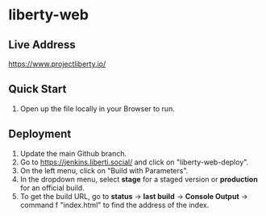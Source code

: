 # liberty-web
## Live Address
https://www.projectliberty.io/
## Quick Start
1. Open up the file locally in your Browser to run.
## Deployment
1. Update the main Github branch.
2. Go to https://jenkins.liberti.social/ and click on "liberty-web-deploy".
3. On the left menu, click on "Build with Parameters".
4. In the dropdown menu, select **stage** for a staged version or **production** for an official build.
5. To get the build URL, go to **status** -> **last build** -> **Console Output** -> command f "index.html" to find the address of the index.
